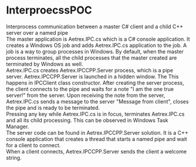# InterproecssPOC
Interprocess communication between a master C# client and a child C++ server over a named pipe
<br />
The master application is Aetrex.IPC.cs which is a C# console application. 
It creates a Windows OS job and adds Aetrex.IPC.cs application to the job. A job is a way to group processes in Windows. By default, when the master process terminates, all the child processes that the master created are terminated by Windows as well.
<br />
Aetrex.IPC.cs creates Aetrex.IPCCPP.Server process, which is a pipe server. Aetrex.IPCCPP.Server is launched in a hidden window. The This happens in IPCClient class constructor. After creating the server process, the client connects to the pipe and waits for a note "I am the one true server!" from the server.
Upon receiving the note from the server, Aetrex.IPC.cs sends a message to the server "Message from client", closes the pipe and is ready to be terminated. 
<br />
Pressing any key while Aetrex.IPC.cs is in focus, terminates Aetrex.IPC.cs and all its child processing. This can be observed in Windows Task Manager.
<br />
The server code can be found in Aetrex.IPCCPP.Server solution. It is a C++ console application that creates a thread that starts a named pipe and wait for a client to connect.
<br />
When a client connects, Aetrex.IPCCPP.Server sends the client a welcome string.
